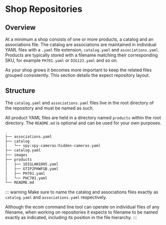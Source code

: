 # Shop Repositories


## Overview
At a minimum a shop consists of one or more products, a catalog and an associations file. The catalog are associations are maintained in individual YAML files with a `.yaml` file extension, `catalog.yaml` and `associations.yaml`. Products are typically stored with a filename matching their corresponding SKU, for example `PH701.yaml` or `DIG123.yaml` and so on.

As your shop grows it becomes more important to keep the related files grouped consistently. This section details the expect repository layout.

## Structure

The `catalog.yaml` and `associations.yaml` files live in the root directory of the repository and must be named as such.

All product YAML files are held in a directory named `products` within the root directory. The `README.md` is optional and can be used for your own purposes.

```sh
.
├── associations.yaml
├── catalog
│   └── spy:spy-cameras:hidden-cameras.yaml
├── catalog.yaml
├── images
├── products
│   ├── 1DIGLAN1005.yaml
│   ├── GTIP2PHWFGB.yaml
│   ├── PH701.yaml
│   └── PHC701.yaml
└── README.md
```

::: warning
Make sure to name the catalog and associations files exactly as `catalog.yaml` and `associations.yaml` respectively.

Although the ecom command line tool can operate on individual files of any filename, when working on repositories it expects to filename to be named exactly as indicated, including its position in the file hierarchy.
:::
